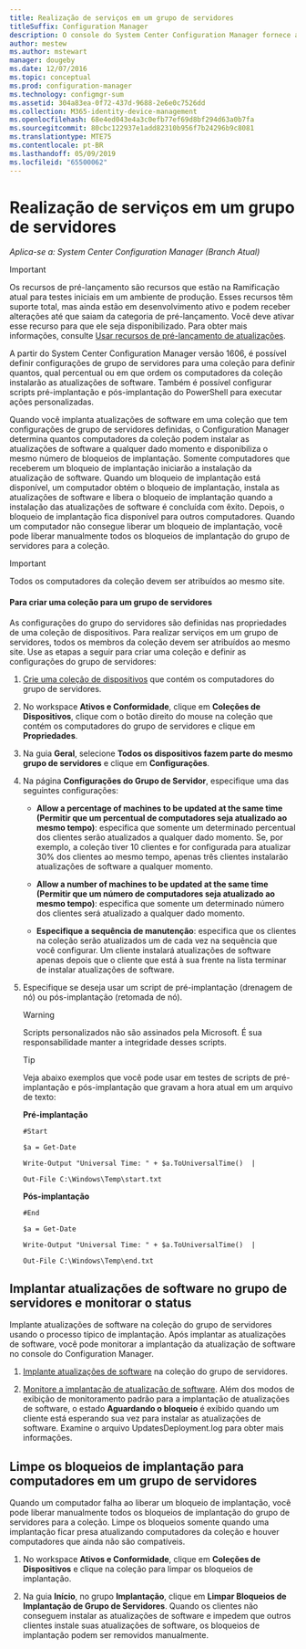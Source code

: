 ```yaml
---
title: Realização de serviços em um grupo de servidores
titleSuffix: Configuration Manager
description: O console do System Center Configuration Manager fornece alertas e status para monitorar atualizações e a conformidade.
author: mestew
ms.author: mstewart
manager: dougeby
ms.date: 12/07/2016
ms.topic: conceptual
ms.prod: configuration-manager
ms.technology: configmgr-sum
ms.assetid: 304a83ea-0f72-437d-9688-2e6e0c7526dd
ms.collection: M365-identity-device-management
ms.openlocfilehash: 68e4ed043e4a3c0efb77ef69d8bf294d63a0b7fa
ms.sourcegitcommit: 80cbc122937e1add82310b956f7b24296b9c8081
ms.translationtype: MTE75
ms.contentlocale: pt-BR
ms.lasthandoff: 05/09/2019
ms.locfileid: "65500062"
---
```

# <a name="service-a-server-group"></a>Realização de serviços em um grupo de servidores

*Aplica-se a: System Center Configuration Manager (Branch Atual)*

>[!IMPORTANT]
>Os recursos de pré-lançamento são recursos que estão na Ramificação atual para testes iniciais em um ambiente de produção. Esses recursos têm suporte total, mas ainda estão em desenvolvimento ativo e podem receber alterações até que saiam da categoria de pré-lançamento. Você deve ativar esse recurso para que ele seja disponibilizado. Para obter mais informações, consulte [Usar recursos de pré-lançamento de atualizações](https://docs.microsoft.com/sccm/core/servers/manage/install-in-console-updates#bkmk_prerelease).

A partir do System Center Configuration Manager versão 1606, é possível definir configurações de grupo de servidores para uma coleção para definir quantos, qual percentual ou em que ordem os computadores da coleção instalarão as atualizações de software. Também é possível configurar scripts pré-implantação e pós-implantação do PowerShell para executar ações personalizadas.

Quando você implanta atualizações de software em uma coleção que tem configurações de grupo de servidores definidas, o Configuration Manager determina quantos computadores da coleção podem instalar as atualizações de software a qualquer dado momento e disponibiliza o mesmo número de bloqueios de implantação. Somente computadores que receberem um bloqueio de implantação iniciarão a instalação da atualização de software. Quando um bloqueio de implantação está disponível, um computador obtém o bloqueio de implantação, instala as atualizações de software e libera o bloqueio de implantação quando a instalação das atualizações de software é concluída com êxito. Depois, o bloqueio de implantação fica disponível para outros computadores. Quando um computador não consegue liberar um bloqueio de implantação, você pode liberar manualmente todos os bloqueios de implantação do grupo de servidores para a coleção.

>[!IMPORTANT]
>Todos os computadores da coleção devem ser atribuídos ao mesmo site.

#### <a name="to-create-a-collection-for-a-server-group"></a>Para criar uma coleção para um grupo de servidores  
As configurações do grupo do servidores são definidas nas propriedades de uma coleção de dispositivos. Para realizar serviços em um grupo de servidores, todos os membros da coleção devem ser atribuídos ao mesmo site. Use as etapas a seguir para criar uma coleção e definir as configurações do grupo de servidores:
1.  [Crie uma coleção de dispositivos](../../core/clients/manage/collections/create-collections.md) que contém os computadores do grupo de servidores.  

2.  No workspace **Ativos e Conformidade**, clique em **Coleções de Dispositivos**, clique com o botão direito do mouse na coleção que contém os computadores do grupo de servidores e clique em **Propriedades**.  

3.  Na guia **Geral**, selecione **Todos os dispositivos fazem parte do mesmo grupo de servidores** e clique em **Configurações**.  

4.  Na página **Configurações do Grupo de Servidor**, especifique uma das seguintes configurações:  

    -   **Allow a percentage of machines to be updated at the same time (Permitir que um percentual de computadores seja atualizado ao mesmo tempo)**: especifica que somente um determinado percentual dos clientes serão atualizados a qualquer dado momento. Se, por exemplo, a coleção tiver 10 clientes e for configurada para atualizar 30% dos clientes ao mesmo tempo, apenas três clientes instalarão atualizações de software a qualquer momento.  

    -   **Allow a number of machines to be updated at the same time (Permitir que um número de computadores seja atualizado ao mesmo tempo)**: especifica que somente um determinado número dos clientes será atualizado a qualquer dado momento.  

    -   **Especifique a sequência de manutenção**: especifica que os clientes na coleção serão atualizados um de cada vez na sequência que você configurar. Um cliente instalará atualizações de software apenas depois que o cliente que está à sua frente na lista terminar de instalar atualizações de software.  

5.  Especifique se deseja usar um script de pré-implantação (drenagem de nó) ou pós-implantação (retomada de nó).  

    > [!WARNING]
    > Scripts personalizados não são assinados pela Microsoft. É sua responsabilidade manter a integridade desses scripts.

    > [!TIP]  
    > Veja abaixo exemplos que você pode usar em testes de scripts de pré-implantação e pós-implantação que gravam a hora atual em um arquivo de texto:  
    >   
    >  **Pré-implantação**  
    >   
    >  `#Start`  
    >   
    >  `$a = Get-Date`  
    >   
    >  `Write-Output "Universal Time: " + $a.ToUniversalTime()  |`  
    >   
    >  `Out-File C:\Windows\Temp\start.txt`  
    >   
    >  **Pós-implantação**  
    >   
    >  `#End`  
    >   
    >  `$a = Get-Date`  
    >   
    >  `Write-Output "Universal Time: " + $a.ToUniversalTime()  |`  
    >   
    >  `Out-File C:\Windows\Temp\end.txt`  

## <a name="deploy-software-updates-to-the-server-group-and-monitor-status"></a>Implantar atualizações de software no grupo de servidores e monitorar o status  
Implante atualizações de software na coleção do grupo de servidores usando o processo típico de implantação. Após implantar as atualizações de software, você pode monitorar a implantação da atualização de software no console do Configuration Manager.
1.  [Implante atualizações de software](manually-deploy-software-updates.md) na coleção do grupo de servidores.   

2.  [Monitore a implantação de atualização de software](monitor-software-updates.md). Além dos modos de exibição de monitoramento padrão para a implantação de atualizações de software, o estado **Aguardando o bloqueio** é exibido quando um cliente está esperando sua vez para instalar as atualizações de software. Examine o arquivo UpdatesDeployment.log para obter mais informações.


## <a name="clear-the-deployment-locks-for-computers-in-a-server-group"></a>Limpe os bloqueios de implantação para computadores em um grupo de servidores  
Quando um computador falha ao liberar um bloqueio de implantação, você pode liberar manualmente todos os bloqueios de implantação do grupo de servidores para a coleção. Limpe os bloqueios somente quando uma implantação ficar presa atualizando computadores da coleção e houver computadores que ainda não são compatíveis.  
1.  No workspace **Ativos e Conformidade**, clique em **Coleções de Dispositivos** e clique na coleção para limpar os bloqueios de implantação.  

2.  Na guia **Início**, no grupo **Implantação**, clique em **Limpar Bloqueios de Implantação de Grupo de Servidores**. Quando os clientes não conseguem instalar as atualizações de software e impedem que outros clientes instale suas atualizações de software, os bloqueios de implantação podem ser removidos manualmente.  
